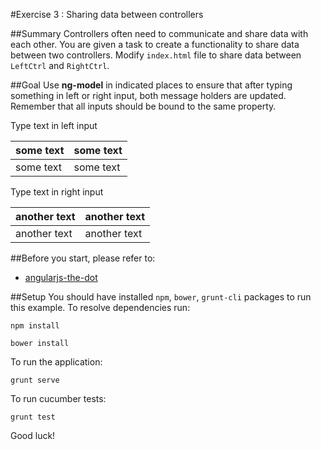 #Exercise 3 : Sharing data between controllers

##Summary
Controllers often need to communicate and share data with each other. You are given a task to create a functionality to share data between two controllers.
Modify `index.html` file to share data between `LeftCtrl` and `RightCtrl`.

##Goal
Use **ng-model** in indicated places to ensure that after typing something in left or right input, both message holders are updated. Remember that all inputs 
should be bound to the same property.


Type text in left input

| **some text**	| some text     	|
|--------------	|----------------	|
| some text  	| some text  	    |


Type text in right input

| another text | **another text**  	|
|--------------|----------------	|
| another text | another text       |

##Before you start, please refer to:
* [angularjs-the-dot](https://egghead.io/lessons/angularjs-the-dot)

##Setup
 You should have installed `npm`, `bower`, `grunt-cli`  packages to run this example. To resolve dependencies run:

```
npm install
```

```
bower install
```

To run the application:

```
grunt serve
```

To run cucumber tests:

```
grunt test
```


Good luck!
